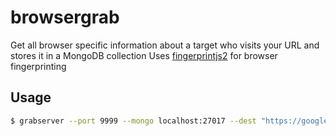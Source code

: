 # browsergrab

Get all browser specific information about a target who visits your URL and stores it in a MongoDB collection
Uses [fingerprintjs2](https://github.com/Valve/fingerprintjs2) for browser fingerprinting

## Usage

```bash
$ grabserver --port 9999 --mongo localhost:27017 --dest "https://google.com"
```
